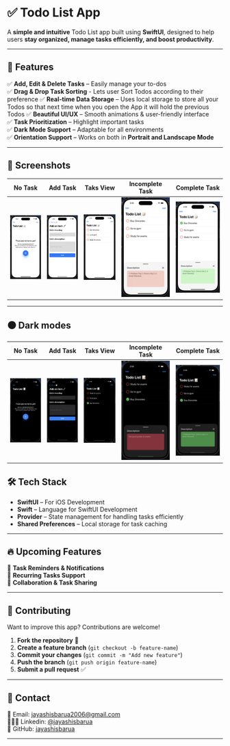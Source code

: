 # ✅ **Todo List App**  

A **simple and intuitive** Todo List app built using **SwiftUI**, designed to help users **stay organized, manage tasks efficiently, and boost productivity**.  

---

## 🚀 **Features**  

✅ **Add, Edit & Delete Tasks** – Easily manage your to-dos  
✅ **Drag & Drop Task Sorting** - Lets user Sort Todos according to their preference
✅ **Real-time Data Storage** – Uses local storage to store all your Todos so that next time when you open the App it will hold the previous Todos 
✅ **Beautiful UI/UX** – Smooth animations & user-friendly interface  
✅ **Task Prioritization** – Highlight important tasks  
✅ **Dark Mode Support** – Adaptable for all environments  
✅ **Orientation Support** – Works on both in **Portrait and Landscape Mode**  

---

## 📸 **Screenshots**  

| No Task | Add Task | Taks View | Incomplete Task | Complete Task |
|------------|---------|-----------|-----------|-----------|
| ![No task](https://github.com/jayashisbarua/Todo-list-App/blob/main/no%20tasks.png) | ![Add Task](https://github.com/jayashisbarua/Todo-list-App/blob/main/add%20task.png) | ![Tasks View](https://github.com/jayashisbarua/Todo-list-App/blob/main/tasks.png) | ![incomplete](https://github.com/jayashisbarua/Todo-list-App/blob/main/incomplete.png) | ![complete](https://github.com/jayashisbarua/Todo-list-App/blob/main/complete.png) |

---

## ⚫️ Dark modes

| No Task | Add Task | Taks View | Incomplete Task | Complete Task |
|------------|---------|-----------|-----------|-----------|
| ![No task](https://github.com/jayashisbarua/Todo-list-App/blob/main/no%20tasks%20dark.png) | ![Add Task](https://github.com/jayashisbarua/Todo-list-App/blob/main/add%20task%20dark.png) | ![Tasks View](https://github.com/jayashisbarua/Todo-list-App/blob/main/tasks%20dark.png) | ![incomplete](https://github.com/jayashisbarua/Todo-list-App/blob/main/incomplete%20dark.png) | ![complete](https://github.com/jayashisbarua/Todo-list-App/blob/main/complete%20dark.png) |

## 🛠️ **Tech Stack**  

- **SwiftUI** – For iOS Development
- **Swift** – Language for SwiftUI Development  
- **Provider** – State management for handling tasks efficiently 
- **Shared Preferences** – Local storage for task caching  

---

## 🔥 **Upcoming Features**  

🔲 **Task Reminders & Notifications**  
🔲 **Recurring Tasks Support**  
🔲 **Collaboration & Task Sharing**  

---

## 🤝 **Contributing**  

Want to improve this app? Contributions are welcome!  

1. **Fork the repository** 📌  
2. **Create a feature branch** (`git checkout -b feature-name`)  
3. **Commit your changes** (`git commit -m "Add new feature"`)  
4. **Push the branch** (`git push origin feature-name`)  
5. **Submit a pull request** ✅  

---

## 📩 **Contact**  

📧 Email: [jayashisbarua2006@gmail.com](mailto:jayashisbarua2006@gmail.com)  
🧑🏻‍💼 Linkedin: [@jayashisbarua](https://www.linkedin.com/in/jayashisBarua/)  
📌 GitHub: [jayashisbarua](https://github.com/jayashisbarua)  

---

